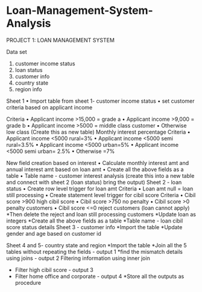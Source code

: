 # Loan-Management-System-Analysis

PROJECT 1: LOAN MANAGEMENT SYSTEM

Data set
1. customer income status
2. loan status
3. customer info
4. country state
5. region info

Sheet 1
•	Import table from sheet 1- customer income status
•	set customer criteria based on applicant income

Criteria
•	Applicant income >15,000 = grade a
•	Applicant income >9,000 = grade b
•	Applicant income >5000 = middle class customer
•	Otherwise low class
(Create this as new table)
Monthly interest percentage 
Criteria
•	Applicant income <5000 rural=3%
•	Applicant income <5000 semi rural=3.5%
•	Applicant income <5000 urban=5%
•	Applicant income <5000 semi urban= 2.5%
•	Otherwise =7%

New field creation based on interest
•	Calculate monthly interest amt and annual interest amt based on loan amt
•	Create all the above fields as a table 
•	Table name - customer interest analysis
(create this into a new table and connect with sheet 2 (loan status) bring the output)
Sheet 2 - loan status
•	Create row level trigger for loan amt 
Criteria
•	Loan amt null = loan still processing
•	Create statement level trigger for cibil score
Criteria 
•	Cibil score >900 high cibil score
•	Cibil score >750 no penalty
•	Cibil score >0 penalty customers
•	Cibil score <=0 reject customers (loan cannot apply)
*Then delete the reject and loan still processing customers
*Update loan as integers
*Create all the above fields as a table 
*Table name - loan cibil score status details
Sheet 3 - customer info
*Import the table
*Update gender and age based on customer id 

Sheet 4 and 5- country state and region
*Import the table 
*Join all the 5 tables without repeating the fields - output 1 *find the mismatch details using joins - output 2
Filtering information using inner join
* Filter high cibil score - output 3
* Filter home office and corporate - output 4
*Store all the outputs as procedure
